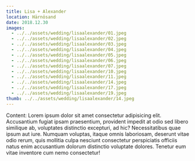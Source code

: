```yaml
---
title: Lisa + Alexander
location: Härnösand
date: 2018.12.30
images:
  - ../../assets/wedding/lisaalexander/01.jpeg
  - ../../assets/wedding/lisaalexander/02.jpeg
  - ../../assets/wedding/lisaalexander/03.jpeg
  - ../../assets/wedding/lisaalexander/04.jpeg
  - ../../assets/wedding/lisaalexander/05.jpeg
  - ../../assets/wedding/lisaalexander/06.jpeg
  - ../../assets/wedding/lisaalexander/07.jpeg
  - ../../assets/wedding/lisaalexander/10.jpeg
  - ../../assets/wedding/lisaalexander/11.jpeg
  - ../../assets/wedding/lisaalexander/14.jpeg
  - ../../assets/wedding/lisaalexander/17.jpeg
  - ../../assets/wedding/lisaalexander/19.jpeg
thumb: ../../assets/wedding/lisaalexander/14.jpeg
---
```


Content: Lorem ipsum dolor sit amet consectetur adipisicing elit.
Accusantium fugiat ipsam praesentium, provident impedit at odio sed libero
similique ab, voluptates distinctio excepturi, ad hic? Necessitatibus quae
ipsum aut iure. Numquam voluptas, itaque omnis laboriosam, deserunt vitae odio
rerum, quis mollitia culpa nesciunt consectetur perspiciatis officiis natus
enim accusantium dolorum distinctio voluptate dolores. Tenetur eum vitae
inventore cum nemo consectetur!
